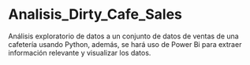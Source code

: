 # Analisis_Dirty_Cafe_Sales
Análisis exploratorio de datos a un conjunto de datos de ventas de una cafetería usando Python, además, se hará uso de Power Bi para extraer información relevante y visualizar los datos.
